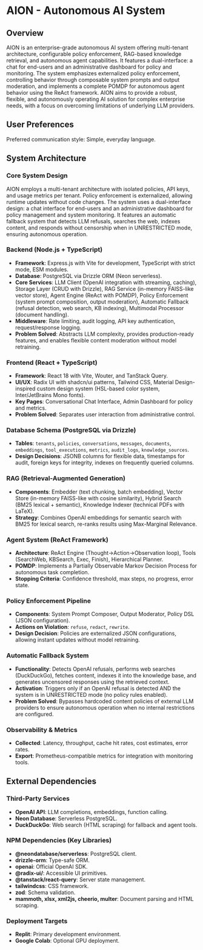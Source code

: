 # AION - Autonomous AI System

## Overview
AION is an enterprise-grade autonomous AI system offering multi-tenant architecture, configurable policy enforcement, RAG-based knowledge retrieval, and autonomous agent capabilities. It features a dual-interface: a chat for end-users and an administrative dashboard for policy and monitoring. The system emphasizes externalized policy enforcement, controlling behavior through composable system prompts and output moderation, and implements a complete POMDP for autonomous agent behavior using the ReAct framework. AION aims to provide a robust, flexible, and autonomously operating AI solution for complex enterprise needs, with a focus on overcoming limitations of underlying LLM providers.

## User Preferences
Preferred communication style: Simple, everyday language.

## System Architecture

### Core System Design
AION employs a multi-tenant architecture with isolated policies, API keys, and usage metrics per tenant. Policy enforcement is externalized, allowing runtime updates without code changes. The system uses a dual-interface design: a chat interface for end-users and an administrative dashboard for policy management and system monitoring. It features an automatic fallback system that detects LLM refusals, searches the web, indexes content, and responds without censorship when in UNRESTRICTED mode, ensuring autonomous operation.

### Backend (Node.js + TypeScript)
- **Framework**: Express.js with Vite for development, TypeScript with strict mode, ESM modules.
- **Database**: PostgreSQL via Drizzle ORM (Neon serverless).
- **Core Services**: LLM Client (OpenAI integration with streaming, caching), Storage Layer (CRUD with Drizzle), RAG Service (in-memory FAISS-like vector store), Agent Engine (ReAct with POMDP), Policy Enforcement (system prompt composition, output moderation), Automatic Fallback (refusal detection, web search, KB indexing), Multimodal Processor (document handling).
- **Middleware**: Rate limiting, audit logging, API key authentication, request/response logging.
- **Problem Solved**: Abstracts LLM complexity, provides production-ready features, and enables flexible content moderation without model retraining.

### Frontend (React + TypeScript)
- **Framework**: React 18 with Vite, Wouter, and TanStack Query.
- **UI/UX**: Radix UI with shadcn/ui patterns, Tailwind CSS, Material Design-inspired custom design system (HSL-based color system, Inter/JetBrains Mono fonts).
- **Key Pages**: Conversational Chat Interface, Admin Dashboard for policy and metrics.
- **Problem Solved**: Separates user interaction from administrative control.

### Database Schema (PostgreSQL via Drizzle)
- **Tables**: `tenants`, `policies`, `conversations`, `messages`, `documents`, `embeddings`, `tool_executions`, `metrics`, `audit_logs`, `knowledge_sources`.
- **Design Decisions**: JSONB columns for flexible data, timestamps for audit, foreign keys for integrity, indexes on frequently queried columns.

### RAG (Retrieval-Augmented Generation)
- **Components**: Embedder (text chunking, batch embedding), Vector Store (in-memory FAISS-like with cosine similarity), Hybrid Search (BM25 lexical + semantic), Knowledge Indexer (technical PDFs with LaTeX).
- **Strategy**: Combines OpenAI embeddings for semantic search with BM25 for lexical search, re-ranks results using Max-Marginal Relevance.

### Agent System (ReAct Framework)
- **Architecture**: ReAct Engine (Thought→Action→Observation loop), Tools (SearchWeb, KBSearch, Exec, Finish), Hierarchical Planner.
- **POMDP**: Implements a Partially Observable Markov Decision Process for autonomous task completion.
- **Stopping Criteria**: Confidence threshold, max steps, no progress, error state.

### Policy Enforcement Pipeline
- **Components**: System Prompt Composer, Output Moderator, Policy DSL (JSON configuration).
- **Actions on Violation**: `refuse`, `redact`, `rewrite`.
- **Design Decision**: Policies are externalized JSON configurations, allowing instant updates without model retraining.

### Automatic Fallback System
- **Functionality**: Detects OpenAI refusals, performs web searches (DuckDuckGo), fetches content, indexes it into the knowledge base, and generates uncensored responses using the retrieved context.
- **Activation**: Triggers only if an OpenAI refusal is detected AND the system is in UNRESTRICTED mode (no policy rules enabled).
- **Problem Solved**: Bypasses hardcoded content policies of external LLM providers to ensure autonomous operation when no internal restrictions are configured.

### Observability & Metrics
- **Collected**: Latency, throughput, cache hit rates, cost estimates, error rates.
- **Export**: Prometheus-compatible metrics for integration with monitoring tools.

## External Dependencies

### Third-Party Services
- **OpenAI API**: LLM completions, embeddings, function calling.
- **Neon Database**: Serverless PostgreSQL.
- **DuckDuckGo**: Web search (HTML scraping) for fallback and agent tools.

### NPM Dependencies (Key Libraries)
- **@neondatabase/serverless**: PostgreSQL client.
- **drizzle-orm**: Type-safe ORM.
- **openai**: Official OpenAI SDK.
- **@radix-ui/**: Accessible UI primitives.
- **@tanstack/react-query**: Server state management.
- **tailwindcss**: CSS framework.
- **zod**: Schema validation.
- **mammoth, xlsx, xml2js, cheerio, multer**: Document parsing and HTML scraping.

### Deployment Targets
- **Replit**: Primary development environment.
- **Google Colab**: Optional GPU deployment.